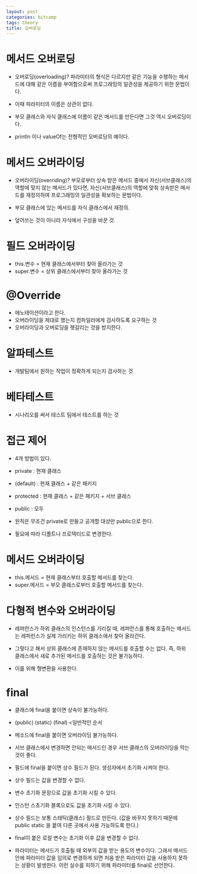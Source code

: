 ```yaml
---
layout: post
categories: bitcamp
tags: theory
title: 오버로딩
---
```

# 메서드 오버로딩
- 오버로딩(overloading)?
파라미터의 형식은 다르지만 같은 기능을 수행하는 메서드에 대해 같은 이름을 부여함으로써 프로그래밍의 일관성을 제공하기 위한 문법이다.  

- 이때 파라미터의 이름은 상관이 없다.

- 부모 클래스와 자식 클래스에 이름이 같은 메서드를 만든다면 그것 역시 오버로딩이다.

- println 이나 valueOf는 전형적인 오버로딩의 예이다.

# 메서드 오버라이딩

- 오버라이딩(overriding)?
부모로부터 상속 받은 메서드 중에서 자신(서브클래스)의 역할에 맞지 않는 메서드가 있다면, 자신(서브클래스)의 역할에 맞춰 상속받은 메서드를 재정의하여 프로그래밍의 일관성을 확보하는 문법이다.

- 부모 클래스에 있는 메서드를 자식 클래스에서 재정의.
- 덮어쓰는 것이 아니라 자식에서 구성을 바꾼 것.

# 필드 오버라이딩

- this.변수 = 현재 클래스에서부터 찾아 올라가는 것
- super.변수 = 상위 클래스에서부터 찾아 올라가는 것

# @Override

- 애노테이션이라고 한다.
- 오버라이딩을 제대로 했는지 컴파일러에게 검사하도록 요구하는 것
- 오버라이딩과 오버로딩을 헷갈리는 것을 방지한다.

# 알파테스트

- 개발팀에서 원하는 작업이 정확하게 되는지 검사하는 것

# 베타테스트

- 시나리오를 써서 테스트 팀에서 테스트를 하는 것

# 접근 제어

- 4개 방법이 있다.
- private : 현재 클래스
- (default) : 현재 클래스 + 같은 패키지
- protected : 현재 클래스 + 같은 패키지 + 서브 클래스
- public : 모두

- 원칙은 무조건 private로 만들고 공개할 대상만 public으로 한다.
- 필요에 따라 디폴트나 프로텍티드로 변경한다.

# 메서드 오버라이딩

- this.메서드 = 현재 클래스부터 호출할 메서드를 찾는다.
- super.메서드 = 부모 클래스로부터 호출할 메서드를 찾는다.

# 다형적 변수와 오버라이딩

- 레퍼런스가 하위 클래스의 인스턴스를 가리킬 때, 레퍼런스를 통해 호출하는 메서드는 레퍼런스가 실제 가리키는 하위 클래스에서 찾아 올라간다.

- 그렇다고 해서 상위 클래스에 존재하지 않는 메서드를 호출할 수는 없다. 즉, 하위 클래스에서 새로 추가된 메서드를 호출하는 것은 불가능하다.

- 이를 위해 형변환을 사용한다.

# final

- 클래스에 final을 붙이면 상속이 불가능하다.
- (public) (static) (final) <일반적인 순서

- 메소드에 final을 붙이면 오버라이딩 불가능하다.
- 서브 클래스에서 변경하면 안되는 메서드인 경우 서브 클래스의 오버라이딩을 막는 것이 좋다.

- 필드에 final을 붙이면 상수 필드가 된다. 생성자에서 초기화 시켜야 한다.
- 상수 필드는 값을 변경할 수 없다.
- 변수 초기화 문장으로 값을 초기화 시킬 수 있다.
- 인스턴 스초기화 블록으로도 값을 초기화 시킬 수 있다.
- 상수 필드는 보통 스태틱(클래스) 필드로 만든다. (값을 바꾸지 못하기 때문에 public static 을 붙여 다른 곳에서 사용 가능하도록 한다.)

- final이 붙은 로컬 변수는 초기화 이후 값을 변경할 수 없다.
- 파라미터는 메서드가 호출될 때 외부의 값을 받는 용도의 변수이다. 그래서 메서드 안에 파라미터 값을 임의로 변경하게 되면 처음 받은 파라미터 값을 사용하지 못하는 상황이 발생한다. 이런 실수를 피하기 위해 파라미터를 final로 선언한다.

